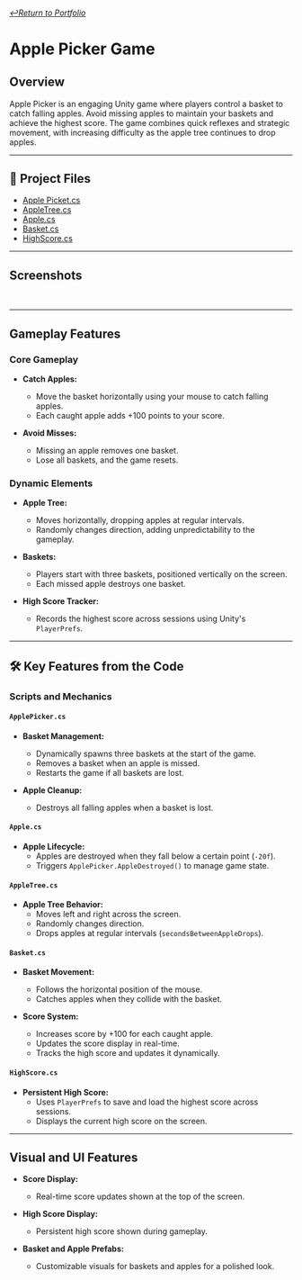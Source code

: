 ###### [↩️Return to Portfolio](https://github.com/EricDelgado993/Portfolio)
# Apple Picker Game

## Overview
Apple Picker is an engaging Unity game where players control a basket to catch falling apples. Avoid missing apples to maintain your baskets and achieve the highest score. The game combines quick reflexes and strategic movement, with increasing difficulty as the apple tree continues to drop apples.

---

## 📂 **Project Files**
- [Apple Picket.cs](https://github.com/EricDelgado993/Apple-Picker/blob/main/Assets/ApplePicker.cs)
- [AppleTree.cs](https://github.com/EricDelgado993/Apple-Picker/blob/main/Assets/AppleTree.cs)
- [Apple.cs](https://github.com/EricDelgado993/Apple-Picker/blob/main/Assets/Apple.cs)
- [Basket.cs](https://github.com/EricDelgado993/Apple-Picker/blob/main/Assets/Basket.cs)
- [HighScore.cs](https://github.com/EricDelgado993/Apple-Picker/blob/main/Assets/HighScore.cs)

---

## Screenshots
![]() ![]()

---

## Gameplay Features

### Core Gameplay
- **Catch Apples:**
  - Move the basket horizontally using your mouse to catch falling apples.
  - Each caught apple adds +100 points to your score.

- **Avoid Misses:**
  - Missing an apple removes one basket.
  - Lose all baskets, and the game resets.

### Dynamic Elements
- **Apple Tree:**
  - Moves horizontally, dropping apples at regular intervals.
  - Randomly changes direction, adding unpredictability to the gameplay.

- **Baskets:**
  - Players start with three baskets, positioned vertically on the screen.
  - Each missed apple destroys one basket.

- **High Score Tracker:**
  - Records the highest score across sessions using Unity's `PlayerPrefs`.

---

## 🛠️ Key Features from the Code

### Scripts and Mechanics

#### `ApplePicker.cs`
- **Basket Management:**
  - Dynamically spawns three baskets at the start of the game.
  - Removes a basket when an apple is missed.
  - Restarts the game if all baskets are lost.

- **Apple Cleanup:**
  - Destroys all falling apples when a basket is lost.

#### `Apple.cs`
- **Apple Lifecycle:**
  - Apples are destroyed when they fall below a certain point (`-20f`).
  - Triggers `ApplePicker.AppleDestroyed()` to manage game state.

#### `AppleTree.cs`
- **Apple Tree Behavior:**
  - Moves left and right across the screen.
  - Randomly changes direction.
  - Drops apples at regular intervals (`secondsBetweenAppleDrops`).

#### `Basket.cs`
- **Basket Movement:**
  - Follows the horizontal position of the mouse.
  - Catches apples when they collide with the basket.

- **Score System:**
  - Increases score by +100 for each caught apple.
  - Updates the score display in real-time.
  - Tracks the high score and updates it dynamically.

#### `HighScore.cs`
- **Persistent High Score:**
  - Uses `PlayerPrefs` to save and load the highest score across sessions.
  - Displays the current high score on the screen.

---

## Visual and UI Features
- **Score Display:**
  - Real-time score updates shown at the top of the screen.

- **High Score Display:**
  - Persistent high score shown during gameplay.

- **Basket and Apple Prefabs:**
  - Customizable visuals for baskets and apples for a polished look.
